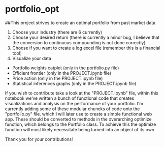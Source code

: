 # portfolio_opt
 ##This project strives to create an optimal portfolio from past market data.
 
 1. Choose your industry (there are 6 currently)
 2. Choose your desired return (there is currently a minor bug, I believe that the conversion to continuous compounding is not done correctly)
 3. Choose if you want to create a log excel file (remember this is a financial tool)
 4. Visualize your data
  - Portfolio weights catplot (only in the portfolio.py file)
  - Efficient frontier (only in the PROJECT.ipynb file)
  - Price action (only in the PROJECT.ipynb file)
  - Statistical inferences graphs (only in the PROJECT.ipynb file)



If you wish to contribute take a look at the "PROJECT.ipynb" file, within this notebook we've written a bunch of functional code that creates visualizations and analysis on the performance of your portfolio. I'm currently adding some of these modular chuncks of code onto the "portfolio.py" file, which I will later use to create a simple functional web app. These should be converted to methods in the overarching optimize function, which belongs to the Portfolio class. To achieve this the optimize function will most likely necessitate being turned into an object of its own.

Thank you for your contributions!
